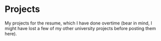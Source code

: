 # Projects
My projects for the resume, which I have done overtime (bear in mind, I might have lost a few of my other university projects before posting them here).
